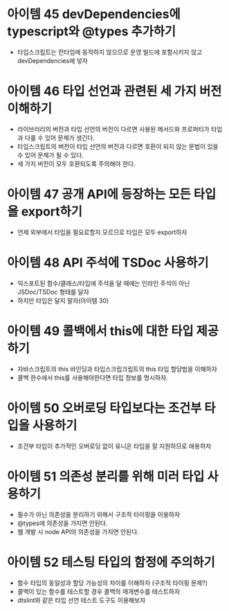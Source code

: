 # 아이템 45 devDependencies에 typescript와 @types 추가하기

- 타입스크립트는 런타임에 동작하지 않으므로 운영 빌드에 포함시키지 않고 devDependencies에 넣자

# 아이템 46 타입 선언과 관련된 세 가지 버전 이해하기

- 라이브러리의 버전과 타입 선언의 버전이 다르면 사용된 메서드와 프로퍼티가 타입과 다를 수 있어 문제가 생긴다.
- 타입스크립트의 버전이 타입 선언의 버전과 다르면 호환이 되지 않는 문법이 있을 수 있어 문제가 될 수 있다.
- 세 가지 버전이 모두 호환되도록 주의해야 한다.

# 아이템 47 공개 API에 등장하는 모든 타입을 export하기

- 언제 외부에서 타입을 필요로할지 모르므로 타입은 모두 export하자

# 아이템 48 API 주석에 TSDoc 사용하기

- 익스포트된 함수/클래스/타입에 주석을 달 때에는 인라인 주석이 아닌 JSDoc/TSDoc 형태를 달자
- 하지만 타입은 달지 말자(아이템 30)

# 아이템 49 콜백에서 this에 대한 타입 제공하기

- 자바스크립트의 this 바인딩과 타입스크립크립트의 this 타입 할당법을 이해하자
- 콜백 한수에서 this를 사용해야한다면 타입 정보를 명시하자.

# 아이템 50 오버로딩 타입보다는 조건부 타입을 사용하기

- 조건부 타입이 추가적인 오버로딩 없이 유니온 타입을 잘 지원하므로 애용하자

# 아이템 51 의존성 분리를 위해 미러 타입 사용하기

- 필수가 아닌 의존성을 분리하기 위해서 구조적 타이핑을 이용하자
- @types에 의존성을 가지면 안된다.
- 웹 개발 시 node API의 의존성을 가지면 안된다.

# 아이템 52 테스팅 타입의 함정에 주의하기

- 함수 타입의 동일성과 할당 가능성의 차이를 이해하자 (구조적 타이핑 문제?)
- 콜백이 있는 함수를 테스트할 경우 콜백의 매개변수를 테스트하자
- dtslint와 같은 타입 선언 테스트 도구도 이용해보자
